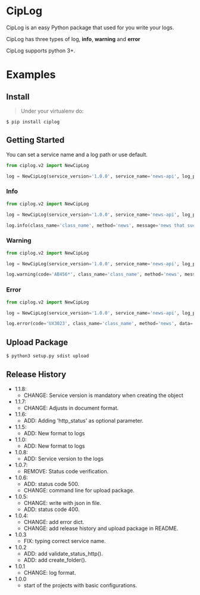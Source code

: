 # CipLog

CipLog is an easy Python package that used for you write your logs.

CipLog has three types of log, **info**, **warning** and **error**

CipLog supports python 3+.

# Examples

## Install

> Under your virtualenv do:  

```
$ pip install ciplog
```

## Getting Started

You can set a service name and a log path or use default.
````python
from ciplog.v2 import NewCipLog

log = NewCipLog(service_version='1.0.0', service_name='news-api', log_path='/your/log/path')

````

### Info
```python
from ciplog.v2 import NewCipLog

log = NewCipLog(service_version='1.0.0', service_name='news-api', log_path='/your/log/path')

log.info(class_name='class_name', method='news', message='news that successfully registered.')
```

### Warning
```python
from ciplog.v2 import NewCipLog

log = NewCipLog(service_version='1.0.0', service_name='news-api', log_path='/your/log/path')

log.warning(code='AB456*', class_name='class_name', method='news', message='The unicode is not defined.')

```

### Error
```python
from ciplog.v2 import NewCipLog

log = NewCipLog(service_version='1.0.0', service_name='news-api', log_path='/your/log/path')

log.error(code='UX3023', class_name='class_name', method='news', data='obj of the function', message='The unicode is not defined.')

```

## Upload Package
```bash
$ python3 setup.py sdist upload
```


## Release History
* 1.1.8:
    * CHANGE: Service version is mandatory when creating the object
* 1.1.7:
    * CHANGE: Adjusts in document format. 
* 1.1.6:
    * ADD: Adding 'http_status' as optional parameter.
* 1.1.5:
    * ADD: New format to logs
* 1.1.0:
    * ADD: New format to logs
* 1.0.8:
    * ADD: Service version to the logs
* 1.0.7:
    * REMOVE: Status code verification. 
* 1.0.6:
    * ADD: status code 500.
    * CHANGE: command line for upload package.
* 1.0.5:
    * CHANGE: write with json in file.
    * ADD: status code 400.
* 1.0.4:
    * CHANGE: add error dict.
    * CHANGE: add release history and upload package in README.
* 1.0.3
    * FIX: typing correct service name.
* 1.0.2
    * ADD: add validate_status_http().
    * ADD: add create_folder().
* 1.0.1
    * CHANGE: log format.
* 1.0.0
  * start of the projects with basic configurations.
